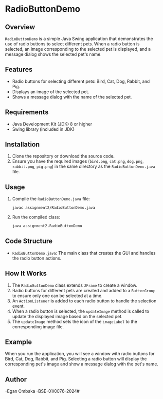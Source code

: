 # RadioButtonDemo

## Overview

`RadioButtonDemo` is a simple Java Swing application that demonstrates the use of radio buttons to select different pets. When a radio button is selected, an image corresponding to the selected pet is displayed, and a message dialog shows the selected pet's name.

## Features

- Radio buttons for selecting different pets: Bird, Cat, Dog, Rabbit, and Pig.
- Displays an image of the selected pet.
- Shows a message dialog with the name of the selected pet.

## Requirements

- Java Development Kit (JDK) 8 or higher
- Swing library (included in JDK)

## Installation

1. Clone the repository or download the source code.
2. Ensure you have the required images (`bird.png`, `cat.png`, `dog.png`, `rabbit.png`, `pig.png`) in the same directory as the `RadioButtonDemo.java` file.

## Usage

1. Compile the `RadioButtonDemo.java` file:
    ```sh
    javac assignment2/RadioButtonDemo.java
    ```

2. Run the compiled class:
    ```sh
    java assignment2.RadioButtonDemo
    ```

## Code Structure

- `RadioButtonDemo.java`: The main class that creates the GUI and handles the radio button actions.

## How It Works

1. The `RadioButtonDemo` class extends `JFrame` to create a window.
2. Radio buttons for different pets are created and added to a `ButtonGroup` to ensure only one can be selected at a time.
3. An `ActionListener` is added to each radio button to handle the selection event.
4. When a radio button is selected, the `updateImage` method is called to update the displayed image based on the selected pet.
5. The `updateImage` method sets the icon of the `imageLabel` to the corresponding image file.

## Example

When you run the application, you will see a window with radio buttons for Bird, Cat, Dog, Rabbit, and Pig. Selecting a radio button will display the corresponding pet's image and show a message dialog with the pet's name.



## Author

-Egan Ombaka
-BSE-01/0076-2024#
